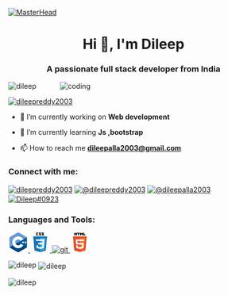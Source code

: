 [![MasterHead](https://qph.cf2.quoracdn.net/main-qimg-fa7b4bdc3b2f73e749e5c2c646d4ae13)](http://A-DILEEP.io)
<h1 align="center">Hi 👋, I'm Dileep</h1>
<h3 align="center">A passionate full stack developer from India</h3>
<img align="right" alt="coding" width="400" src="https://cdn.sanity.io/images/ordgikwe/production/a830c5182852e35bcd0dc07b90122f07ecd15f48-700x525.gif?w=700&h=525&auto=format"

<p align="left"> <img src="https://komarev.com/ghpvc/?username=dileep&label=Profile%20views&color=0e75b6&style=flat" alt="dileep" /> </p>

<p align="left"> <a href="https://twitter.com/dileepreddy2003" target="blank"><img src="https://img.shields.io/twitter/follow/dileepreddy2003?logo=twitter&style=for-the-badge" alt="dileepreddy2003" /></a> </p>

- 🔭 I’m currently working on **Web development**

- 🌱 I’m currently learning **Js ,bootstrap**

- 📫 How to reach me **dileepalla2003@gmail.com**

<h3 align="left">Connect with me:</h3>
<p align="left">
<a href="https://twitter.com/dileepreddy2003" target="blank"><img align="center" src="https://raw.githubusercontent.com/rahuldkjain/github-profile-readme-generator/master/src/images/icons/Social/twitter.svg" alt="dileepreddy2003" height="30" width="40" /></a>
<a href="https://linkedin.com/in/@dileepreddy2003" target="blank"><img align="center" src="https://raw.githubusercontent.com/rahuldkjain/github-profile-readme-generator/master/src/images/icons/Social/linked-in-alt.svg" alt="@dileepreddy2003" height="30" width="40" /></a>
<a href="https://www.hackerearth.com/@dileepalla2003" target="blank"><img align="center" src="https://raw.githubusercontent.com/rahuldkjain/github-profile-readme-generator/master/src/images/icons/Social/hackerearth.svg" alt="@dileepalla2003" height="30" width="40" /></a>
<a href="https://discord.gg/Dileep#0923" target="blank"><img align="center" src="https://raw.githubusercontent.com/rahuldkjain/github-profile-readme-generator/master/src/images/icons/Social/discord.svg" alt="Dileep#0923" height="30" width="40" /></a>
</p>

<h3 align="left">Languages and Tools:</h3>
<p align="left"> <a href="https://www.w3schools.com/cpp/" target="_blank" rel="noreferrer"> <img src="https://raw.githubusercontent.com/devicons/devicon/master/icons/cplusplus/cplusplus-original.svg" alt="cplusplus" width="40" height="40"/> </a> <a href="https://www.w3schools.com/css/" target="_blank" rel="noreferrer"> <img src="https://raw.githubusercontent.com/devicons/devicon/master/icons/css3/css3-original-wordmark.svg" alt="css3" width="40" height="40"/> </a> <a href="https://git-scm.com/" target="_blank" rel="noreferrer"> <img src="https://www.vectorlogo.zone/logos/git-scm/git-scm-icon.svg" alt="git" width="40" height="40"/> </a> <a href="https://www.w3.org/html/" target="_blank" rel="noreferrer"> <img src="https://raw.githubusercontent.com/devicons/devicon/master/icons/html5/html5-original-wordmark.svg" alt="html5" width="40" height="40"/> </a> </p>

<p><img align="left" src="https://github-readme-stats.vercel.app/api/top-langs?username=dileep&show_icons=true&locale=en&layout=compact" alt="dileep" /></p>

<p>&nbsp;<img align="center" src="https://github-readme-stats.vercel.app/api?username=dileep&show_icons=true&locale=en" alt="dileep" /></p>

<p><img align="center" src="https://github-readme-streak-stats.herokuapp.com/?user=dileep&" alt="dileep" /></p>
